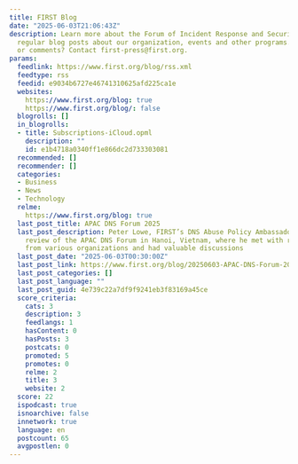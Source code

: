 ```yaml
---
title: FIRST Blog
date: "2025-06-03T21:06:43Z"
description: Learn more about the Forum of Incident Response and Security Teams through
  regular blog posts about our organization, events and other programs. Questions
  or comments? Contact first-press@first.org.
params:
  feedlink: https://www.first.org/blog/rss.xml
  feedtype: rss
  feedid: e9034b6727e46741310625afd225ca1e
  websites:
    https://www.first.org/blog: true
    https://www.first.org/blog/: false
  blogrolls: []
  in_blogrolls:
  - title: Subscriptions-iCloud.opml
    description: ""
    id: e1b4718a0340ff1e866dc2d733303081
  recommended: []
  recommender: []
  categories:
  - Business
  - News
  - Technology
  relme:
    https://www.first.org/blog: true
  last_post_title: APAC DNS Forum 2025
  last_post_description: Peter Lowe, FIRST’s DNS Abuse Policy Ambassador, shares a
    review of the APAC DNS Forum in Hanoi, Vietnam, where he met with representatives
    from various organizations and had valuable discussions
  last_post_date: "2025-06-03T00:30:00Z"
  last_post_link: https://www.first.org/blog/20250603-APAC-DNS-Forum-2025
  last_post_categories: []
  last_post_language: ""
  last_post_guid: 4e739c22a7df9f9241eb3f83169a45ce
  score_criteria:
    cats: 3
    description: 3
    feedlangs: 1
    hasContent: 0
    hasPosts: 3
    postcats: 0
    promoted: 5
    promotes: 0
    relme: 2
    title: 3
    website: 2
  score: 22
  ispodcast: true
  isnoarchive: false
  innetwork: true
  language: en
  postcount: 65
  avgpostlen: 0
---
```


